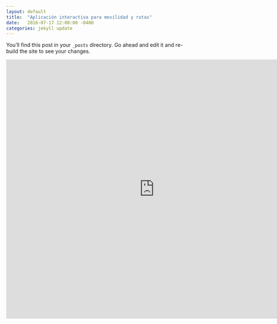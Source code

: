 ```yaml
---
layout: default
title:  "Aplicación interactiva para movilidad y rutas"
date:   2016-07-17 12:00:00 -0400
categories: jekyll update
---
```

You’ll find this post in your `_posts` directory. Go ahead and edit it and re-build the site to see your changes.

<iframe src="https://zenitmapas.github.io/maps/Ciclovias.html" style="border: none; width: 800px; height: 700px"></iframe>



